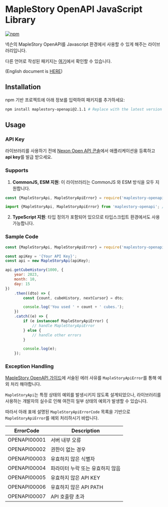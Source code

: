 # MapleStory OpenAPI JavaScript Library

[![npm](https://img.shields.io/npm/v/maplestory-openapi)](https://www.npmjs.com/package/maplestory-openapi)

넥슨의 MapleStory OpenAPI를 Javascript 환경에서 사용할 수 있게 해주는 라이브러리입니다.

다른 언어로 작성된 패키지는 [여기](https://github.com/SpiralMoon/maplestory.openapi)에서 확인할 수 있습니다.

(English document is [HERE](https://github.com/SpiralMoon/maplestory.openapi/blob/master/js/README.md))

## Installation

npm 기반 프로젝트에 아래 정보를 입력하여 패키지를 추가하세요:

```bash
npm install maplestory-openapi@2.1.1 # Replace with the latest version
```

## Usage

### API Key

라이브러리를 사용하기 전에 [Nexon Open API 콘솔](https://openapi.nexon.com/my-application/)에서 애플리케이션을 등록하고 **api key**를 발급 받으세요.

### Supports

1. **CommonJS, ESM 지원**: 이 라이브러리는 CommonJS 와 ESM 방식을 모두 지원합니다.

```javascript
const {MapleStoryApi, MapleStoryApiError} = require('maplestory-openapi'); // CommonJS
```
```typescript
import {MapleStoryApi, MapleStoryApiError} from 'maplestory-openapi'; // ESM
```

2. **TypeScript 지원**: 타입 정의가 포함되어 있으므로 타입스크립트 환경에서도 사용 가능합니다.

### Sample Code

```javascript
const {MapleStoryApi, MapleStoryApiError} = require('maplestory-openapi');

const apiKey = '{Your API Key}';
const api = new MapleStoryApi(apiKey);

api.getCubeHistory(1000, {
    year: 2023,
    month: 10,
    day: 15
})
    .then((dto) => {
        const {count, cubeHistory, nextCursor} = dto;

        console.log('You used ' + count + ' cubes.');
    })
    .catch((e) => {
        if (e instanceof MapleStoryApiError) {
            // handle MapleStoryApiError
        } else {
            // handle other errors
        }

        console.log(e);
    });
```

### Exception Handling

[MapleStory OpenAPI 가이드](https://openapi.nexon.com/guide/request-api/)에 서술된 에러 사유를 `MapleStoryApiError`를 통해 예외 처리 해야합니다.

`MapleStoryApi`는 특정 상태의 예외를 발생시키지 않도록 설계되었으나, 라이브러리를 사용하는 개발자의 실수로 인해 여전히 일부 상태의 예외가 발생할 수 있습니다.

따라서 아래 표에 설명된 `MapleStoryApiErrorCode` 목록을 기반으로 `MapleStoryApiError`를 예외 처리하시기 바랍니다.

| ErrorCode    | Description       |
|--------------|-------------------|
| OPENAPI00001 | 서버 내부 오류          |
| OPENAPI00002 | 권한이 없는 경우         |
| OPENAPI00003 | 유효하지 않은 식별자       |
| OPENAPI00004 | 파라미터 누락 또는 유효하지 않음 |
| OPENAPI00005 | 유효하지 않은 API KEY   |
| OPENAPI00006 | 유효하지 않은 API PATH  |
| OPENAPI00007 | API 호출량 초과        |
